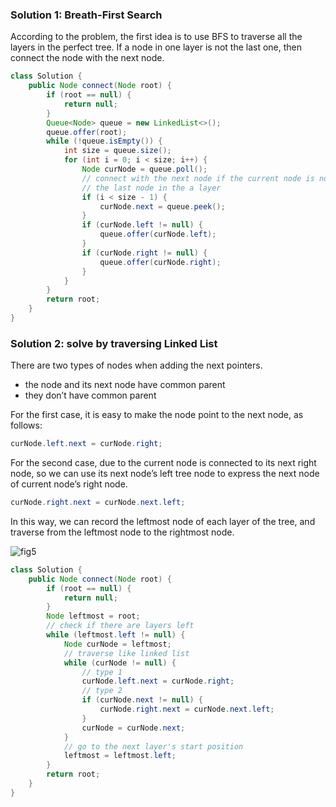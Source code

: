 ### Solution 1: Breath-First Search

According to the problem, the first idea is to use BFS to traverse all the layers in the perfect tree. If a node in one layer is not the last one, then connect the node with the next node. 

```java
class Solution {
    public Node connect(Node root) {
        if (root == null) {
            return null;
        }
        Queue<Node> queue = new LinkedList<>();
        queue.offer(root);
        while (!queue.isEmpty()) {
            int size = queue.size();
            for (int i = 0; i < size; i++) {
                Node curNode = queue.poll();
                // connect with the next node if the current node is not 
                // the last node in the a layer
                if (i < size - 1) {
                    curNode.next = queue.peek();
                }
                if (curNode.left != null) {
                    queue.offer(curNode.left);
                }
                if (curNode.right != null) {
                    queue.offer(curNode.right);
                }
            }
        }
        return root;
    }
}
```

### Solution 2: solve by traversing Linked List

There are two types of nodes when adding the next pointers. 

- the node and its next node have common parent
- they don’t have common parent

For the first case, it is easy to make the node point to the next node, as follows:

```java
curNode.left.next = curNode.right;
```

For the second case, due to the current node is connected to its next right node, so we can use its next node’s left tree node to express the next node of current node’s right node. 

```java
curNode.right.next = curNode.next.left;
```

In this way, we can record the leftmost node of each layer of the tree, and traverse from the leftmost node to the rightmost node. 

![fig5](https://picbed.erjiangao.com/img/20220409222819.png)

```java
class Solution {
    public Node connect(Node root) {
        if (root == null) {
            return null;
        }
        Node leftmost = root;
        // check if there are layers left
        while (leftmost.left != null) {
            Node curNode = leftmost;
            // traverse like linked list
            while (curNode != null) {
                // type 1
                curNode.left.next = curNode.right;
                // type 2
                if (curNode.next != null) {
                    curNode.right.next = curNode.next.left;
                }
                curNode = curNode.next;
            }
            // go to the next layer's start position
            leftmost = leftmost.left;
        }
        return root;
    }
}
```

